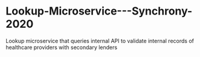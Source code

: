 # Lookup-Microservice---Synchrony-2020
Lookup microservice that queries internal API to validate internal records of healthcare providers with secondary lenders

